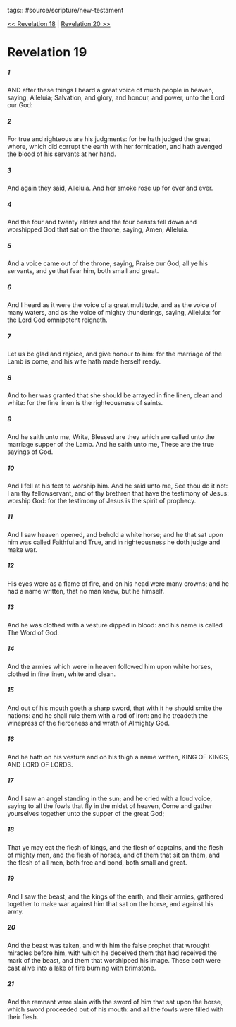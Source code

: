 tags:: #source/scripture/new-testament

[<< Revelation 18](new-testament/27_Revelation/Revelation_18.md) | [Revelation 20 >>](new-testament/27_Revelation/Revelation_20.md)

# Revelation 19

##### 1

AND after these things I heard a great voice of much people in heaven, saying, Alleluia; Salvation, and glory, and honour, and power, unto the Lord our God:

##### 2

For true and righteous are his judgments: for he hath judged the great whore, which did corrupt the earth with her fornication, and hath avenged the blood of his servants at her hand.

##### 3

And again they said, Alleluia. And her smoke rose up for ever and ever.

##### 4

And the four and twenty elders and the four beasts fell down and worshipped God that sat on the throne, saying, Amen; Alleluia.

##### 5

And a voice came out of the throne, saying, Praise our God, all ye his servants, and ye that fear him, both small and great.

##### 6

And I heard as it were the voice of a great multitude, and as the voice of many waters, and as the voice of mighty thunderings, saying, Alleluia: for the Lord God omnipotent reigneth.

##### 7

Let us be glad and rejoice, and give honour to him: for the marriage of the Lamb is come, and his wife hath made herself ready.

##### 8

And to her was granted that she should be arrayed in fine linen, clean and white: for the fine linen is the righteousness of saints.

##### 9

And he saith unto me, Write, Blessed are they which are called unto the marriage supper of the Lamb. And he saith unto me, These are the true sayings of God.

##### 10

And I fell at his feet to worship him. And he said unto me, See thou do it not: I am thy fellowservant, and of thy brethren that have the testimony of Jesus: worship God: for the testimony of Jesus is the spirit of prophecy.

##### 11

And I saw heaven opened, and behold a white horse; and he that sat upon him was called Faithful and True, and in righteousness he doth judge and make war.

##### 12

His eyes were as a flame of fire, and on his head were many crowns; and he had a name written, that no man knew, but he himself.

##### 13

And he was clothed with a vesture dipped in blood: and his name is called The Word of God.

##### 14

And the armies which were in heaven followed him upon white horses, clothed in fine linen, white and clean.

##### 15

And out of his mouth goeth a sharp sword, that with it he should smite the nations: and he shall rule them with a rod of iron: and he treadeth the winepress of the fierceness and wrath of Almighty God.

##### 16

And he hath on his vesture and on his thigh a name written, KING OF KINGS, AND LORD OF LORDS.

##### 17

And I saw an angel standing in the sun; and he cried with a loud voice, saying to all the fowls that fly in the midst of heaven, Come and gather yourselves together unto the supper of the great God;

##### 18

That ye may eat the flesh of kings, and the flesh of captains, and the flesh of mighty men, and the flesh of horses, and of them that sit on them, and the flesh of all men, both free and bond, both small and great.

##### 19

And I saw the beast, and the kings of the earth, and their armies, gathered together to make war against him that sat on the horse, and against his army.

##### 20

And the beast was taken, and with him the false prophet that wrought miracles before him, with which he deceived them that had received the mark of the beast, and them that worshipped his image. These both were cast alive into a lake of fire burning with brimstone.

##### 21

And the remnant were slain with the sword of him that sat upon the horse, which sword proceeded out of his mouth: and all the fowls were filled with their flesh.
